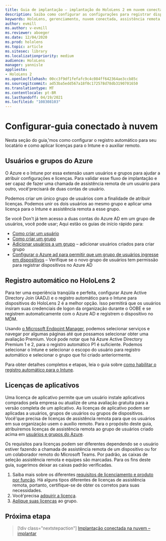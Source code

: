 ```yaml
---
title: Guia de implantação – implantação do HoloLens 2 em nuvem conectada em escala com o auxílio remoto – configurar
description: Saiba como configurar as configurações para registrar dispositivos HoloLens em uma rede conectada na nuvem em escala com o auxílio remoto.
keywords: HoloLens, gerenciamento, nuvem conectada, assistência remota, AAD, Azure AD, MDM, gerenciamento de dispositivo móvel
author: evmill
ms.author: v-evmill
ms.reviewer: aboeger
ms.date: 12/04/2020
ms.prod: hololens
ms.topic: article
ms.sitesec: library
ms.localizationpriority: medium
audience: HoloLens
manager: yannisle
appliesto:
- HoloLens 2
ms.openlocfilehash: 00cc3f9df1fefafc9c4c084ff642364ae3ccb85c
ms.sourcegitcommit: ad53ba5edd567a18f0c172578d78db3190701650
ms.translationtype: MT
ms.contentlocale: pt-BR
ms.lasthandoff: 04/19/2021
ms.locfileid: "108308103"
---
```

# <a name="configure---cloud-connected-guide"></a>Configurar-guia conectado à nuvem

Nesta seção do guia,&#39;mos como configurar o registro automático para seu locatário e como aplicar licenças para o Intune e o auxiliar remoto.

## <a name="azure-users-and-groups"></a>Usuários e grupos do Azure

O Azure e o Intune por essa extensão usam usuários e grupos para ajudar a atribuir configurações e licenças. Para validar esse fluxo de implantação e ser capaz de fazer uma chamada de assistência remota de um usuário para outro, você&#39;precisará de duas contas de usuário.

Podemos criar um único grupo de usuários com a finalidade de atribuir licenças. Podemos unir os dois usuários ao mesmo grupo e aplicar uma licença para o Intune e assistência remota a esse grupo.

Se você Don&#39;t já tem acesso a duas contas do Azure AD em um grupo de usuários, você pode usar; Aqui estão os guias de início rápido para:

- [Como criar um usuário](https://docs.microsoft.com/mem/intune/fundamentals/quickstart-create-user)
- [Como criar um grupo](https://docs.microsoft.com/mem/intune/fundamentals/quickstart-create-group)
- [Adicionar usuários a um grupo](https://docs.microsoft.com/azure/active-directory/fundamentals/active-directory-groups-members-azure-portal) – adicionar usuários criados para criar grupo
- [Configurar o Azure ad para permitir que um grupo de usuários ingresse em dispositivos](https://docs.microsoft.com/azure/active-directory/devices/azureadjoin-plan#configure-your-device-settings) – Verifique se o novo grupo de usuários tem permissão para registrar dispositivos no Azure AD

## <a name="auto-enrollment-on-hololens-2"></a>Registro automático no HoloLens 2

Para ter uma experiência tranqüila e perfeita, configurar Azure Active Directory Join (AADJ) e o registro automático para o Intune para dispositivos do HoloLens 2 é a melhor opção. Isso permitirá que os usuários insiram suas credenciais de logon da organização durante o OOBE e se registrem automaticamente com o Azure AD e registrem o dispositivo no MDM.

Usando [o Microsoft Endpoint Manager](https://endpoint.microsoft.com/#home), podemos selecionar serviços e navegar por algumas páginas até que possamos selecionar obter uma avaliação Premium. Você pode notar que há Azure Active Directory Premium 1 e 2, para o registro automático P1 é suficiente. Podemos selecionar o Intune e selecionar o escopo do usuário para registro automático e selecionar o grupo que foi criado anteriormente.

Para obter detalhes completos e etapas, leia o guia sobre [como habilitar o registro automático para o Intune](https://docs.microsoft.com/mem/intune/enrollment/quickstart-setup-auto-enrollment).

## <a name="application-licenses"></a>Licenças de aplicativos

Uma licença de aplicativo permite que um usuário instale aplicativos comprados pela empresa ou atualize de uma avaliação gratuita para a versão completa de um aplicativo. As licenças de aplicativo podem ser aplicadas a usuários, grupos de usuários ou grupos de dispositivos. Você&#39;que precisa de licenças de assistência remota para que os usuários em sua organização usem o auxílio remoto. Para o propósito deste guia, atribuíremos licenças de assistência remota ao grupo de usuários criado acima em [usuários e grupos do Azure](hololens2-cloud-connected-configure.md#azure-users-and-groups).

Os requisitos para licenças podem ser diferentes dependendo se o usuário estiver fazendo a chamada de assistência remota de um dispositivo ou for um colaborador remoto do Microsoft Teams. Por padrão, as caixas de seleção assistência remota e equipes são marcadas. Para os fins deste guia, sugerimos deixar as caixas padrão verificadas.

1. Saiba mais sobre os diferentes [requisitos de licenciamento e produto por função](https://docs.microsoft.com/dynamics365/mixed-reality/remote-assist/requirements#licensing-and-product-requirements-per-role). Há alguns tipos diferentes de licenças de assistência remota, portanto, certifique-se de obter os corretos para suas necessidades.
2. Você&#39;precisa [adquirir a licença](https://docs.microsoft.com/dynamics365/mixed-reality/remote-assist/buy-remote-assist).
3. [Aplique suas licenças](https://docs.microsoft.com/dynamics365/mixed-reality/remote-assist/deploy-remote-assist) ao grupo.

## <a name="next-step"></a>Próxima etapa

> [!div class="nextstepaction"]
> [Implantação conectada na nuvem – implantar](hololens2-cloud-connected-deploy.md)
